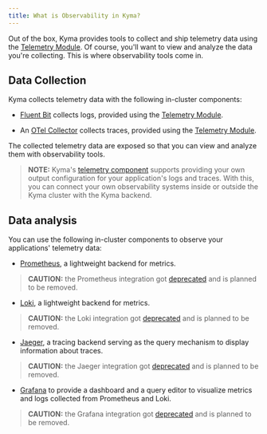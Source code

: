 ```yaml
---
title: What is Observability in Kyma?
---
```


Out of the box, Kyma provides tools to collect and ship telemetry data using the [Telemetry Module](../telemetry/README.md). Of course, you'll want to view and analyze the data you're collecting. This is where observability tools come in.

## Data Collection

Kyma collects telemetry data with the following in-cluster components:

- [Fluent Bit](https://fluentbit.io/) collects logs, provided using the [Telemetry Module](../telemetry/README.md).

- An [OTel Collector](https://opentelemetry.io/docs/collector/) collects traces, provided using the [Telemetry Module](../telemetry/README.md).

The collected telemetry data are exposed so that you can view and analyze them with observability tools.

> **NOTE:** Kyma's [telemetry component](../telemetry/README.md) supports providing your own output configuration for your application's logs and traces. With this, you can connect your own observability systems inside or outside the Kyma cluster with the Kyma backend.

## Data analysis

You can use the following in-cluster components to observe your applications' telemetry data:

- [Prometheus](https://prometheus.io/docs/introduction), a lightweight backend for metrics.
> **CAUTION:** the Prometheus integration got [deprecated](https://kyma-project.io/blog/2022/12/9/monitoring-deprecation) and is planned to be removed.
- [Loki](https://grafana.com/oss/loki/), a lightweight backend for metrics. 
> **CAUTION:** the Loki integration got [deprecated](https://kyma-project.io/blog/2022/11/2/loki-deprecation/) and is planned to be removed.
- [Jaeger](https://www.jaegertracing.io/docs/), a tracing backend serving as the query mechanism to display information about traces.
> **CAUTION:** the Jaeger integration got [deprecated](https://kyma-project.io/blog/jaeger-deprecation) and is planned to be removed.
- [Grafana](https://grafana.com/docs/guides/getting_started/) to provide a dashboard and a query editor to visualize metrics and logs collected from Prometheus and Loki.
> **CAUTION:** the Grafana integration got [deprecated](https://kyma-project.io/blog/2022/12/9/monitoring-deprecation) and is planned to be removed.

